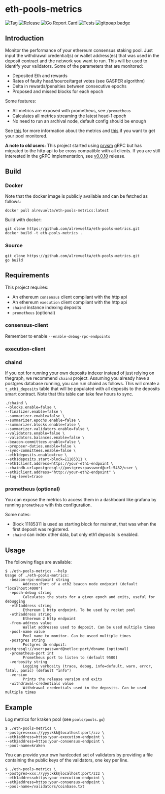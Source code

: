 # eth-pools-metrics

[![Tag](https://img.shields.io/github/tag/alrevuelta/eth-pools-metrics.svg)](https://github.com/alrevuelta/eth-pools-metrics/releases/)
[![Release](https://github.com/alrevuelta/eth-pools-metrics/actions/workflows/release.yml/badge.svg)](https://github.com/alrevuelta/eth-pools-metrics/actions/workflows/release.yml)
[![Go Report Card](https://goreportcard.com/badge/github.com/alrevuelta/eth-pools-metrics)](https://goreportcard.com/report/github.com/alrevuelta/eth-pools-metrics)
[![Tests](https://github.com/alrevuelta/eth-pools-metrics/actions/workflows/tests.yml/badge.svg)](https://github.com/alrevuelta/eth-pools-metrics/actions/workflows/tests.yml)
[![gitpoap badge](https://public-api.gitpoap.io/v1/repo/alrevuelta/eth-metrics/badge)](https://www.gitpoap.io/gh/alrevuelta/eth-metrics)

## Introduction

Monitor the performance of your ethereum consensus staking pool. Just input the withdrawal credential(s) or wallet address(es) that was used in the deposit contract and the network you want to run. This will be used to identify your validators. Some of the parameters that are monitored:
* Deposited Eth and rewards
* Rates of faulty head/source/target votes (see GASPER algorithm)
* Delta in rewards/penalties between consecutive epochs
* Proposed and missed blocks for each epoch

Some features: 
* All metrics are exposed with prometheus, see `/prometheus`
* Calculates all metrics streaming the latest head-1 epoch
* No need to run an archival node, default config should be enough

See [this](https://github.com/alrevuelta/eth-pools-metrics/blob/master/prometheus/prometheus.go) for more information about the metrics and [this](https://github.com/alrevuelta/eth-pools-metrics/blob/master/docs/pools.md) if you want to get your pool monitored.

**A note to old users:** This project started using [prysm](https://github.com/prysmaticlabs/prysm) gRPC but has migrated to the http api to be cross compatible with all clients. If you are still interested in the gRPC implementation, see [v0.0.10](https://github.com/alrevuelta/eth-metrics/releases/tag/v0.0.10) release.


## Build

### Docker

Note that the docker image is publicly available and can be fetched as follows:

```console
docker pull alrevuelta/eth-pools-metrics:latest
```

Build with docker:

```console
git clone https://github.com/alrevuelta/eth-pools-metrics.git
docker build -t eth-pools-metrics .
```

### Source

```console
git clone https://github.com/alrevuelta/eth-pools-metrics.git
go build
```

## Requirements

This project requires:
* An ethereum `consensus` client compliant with the http api
* An ethereum `execution` client compliant with the http api
* `chaind` instance indexing deposits
* `prometheus` (optional)

### consensus-client

Remember to enable `--enable-debug-rpc-endpoints`

### execution-client

### chaind

If you opt for running your own deposits indexer instead of just relying on thegraph, we recommend `chaind` project. Assuming you already have a postgres database running, you can run chaind as follows. This will create a `t_eth1_deposits` table that will be populated with all deposits to the deposits smart contract. Note that this table can take few hours to sync.

```console
./chaind \
--blocks.enable=false \
--finalizer.enable=false \
--summarizer.enable=false \
--summarizer.epochs.enable=false \
--summarizer.blocks.enable=false \
--summarizer.validators.enable=false \
--validators.enable=false \
--validators.balances.enable=false \
--beacon-committees.enable=false \
--proposer-duties.enable=false \
--sync-committees.enable=false \
--eth1deposits.enable=true \
--eth1deposits.start-block=11185311 \
--eth1client.address=https://your-eth1-endpoint \
--chaindb.url=postgresql://postgres:password@url:5432/user \
--eth2client.address="http://your-eth2-endpoint" \
--log-level=trace
```

### prometheus (optional)

You can expose the metrics to access them in a dashboard like grafana by running `prometheus` with [this configuration](https://github.com/alrevuelta/eth-pools-metrics/blob/master/docs/prometheus.yml).

Some notes:
* Block 11185311 is used as starting block for mainnet, that was when the first deposit was registered.
* `chaind` can index other data, but only eth1 deposits is enabled.

## Usage

The following flags are available:

```console
$ ./eth-pools-metrics --help
Usage of ./eth-pools-metrics:
  -beacon-rpc-endpoint string
    	Address:Port of a eth2 beacon node endpoint (default "localhost:4000")
  -epoch-debug string
    	Calculates the stats for a given epoch and exits, useful for debugging
  -eth1address string
    	Ethereum 1 http endpoint. To be used by rocket pool
  -eth2address string
    	Ethereum 2 http endpoint
  -from-address value
    	Wallet addresses used to deposit. Can be used multiple times
  -pool-name value
    	Pool name to monitor. Can be useed multiple times
  -postgres string
    	Postgres db endpoit: postgresql://user:password@netloc:port/dbname (optional)
  -prometheus-port int
    	Prometheus port to listen to (default 9500)
  -verbosity string
    	Logging verbosity (trace, debug, info=default, warn, error, fatal, panic) (default "info")
  -version
    	Prints the release version and exits
  -withdrawal-credentials value
    	Withdrawal credentials used in the deposits. Can be used multiple times
```

## Example

Log metrics for kraken pool (see `pools/pools.go`)

```console
$ ./eth-pools-metrics \
--postgres=xxx://yyy:kkk@localhost:port/zzz \
--eth1address=https:your-execution-endpoint \
--eth2address=https:your-consensus-endpoint \
--pool-name=kraken
```

You can provide your own hardcoded set of validators by providing a file containing the public keys of the validators, one key per line.
```console
$ ./eth-pools-metrics \
--postgres=xxx://yyy:kkk@localhost:port/zzz \
--eth1address=https:your-execution-endpoint \
--eth2address=https:your-consensus-endpoint \
--pool-name=/validators/coinbase.txt
```
